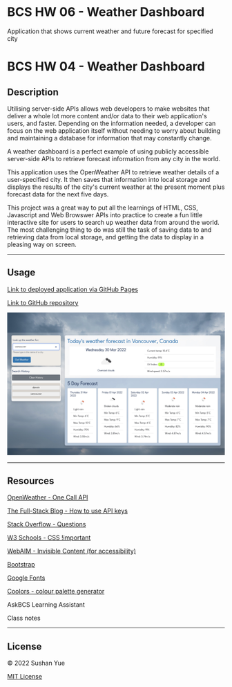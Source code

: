 # BCS HW 06 - Weather Dashboard
Application that shows current weather and future forecast for specified city


# BCS HW 04 - Weather Dashboard

## Description

Utilising server-side APIs allows web developers to make websites that deliver a whole lot more content and/or data to their web application's users, and faster. Depending on the information needed, a developer can focus on the web application itself without needing to worry about building and maintaining a database for information that may constantly change.

A weather dashboard is a perfect example of using publicly accessible server-side APIs to retrieve forecast information from any city in the world. 

This application uses the OpenWeather API to retrieve weather details of a user-specified city. It then saves that information into local storage and displays the results of the city's current weather at the present moment plus forecast data for the next five days.

This project was a great way to put all the learnings of HTML, CSS, Javascript and Web Browswer APIs into practice to create a fun little interactive site for users to search up weather data from around the world. The most challenging thing to do was still the task of saving data to and retrieving data from local storage, and getting the data to display in a pleasing way on screen.

---

## Usage

[Link to deployed application via GitHub Pages](https://atlantablack.github.io/HW06_Weather_Dashboard/)

[Link to GitHub repository](https://github.com/AtlantaBlack/HW06_Weather_Dashboard)

![Screenshot of Weather Dashboard](assets/images/screenshot-weather-dashboard.jpg?raw=true "Weather Dashboard screenshot")

---

## Resources

[OpenWeather - One Call API](https://openweathermap.org/api/one-call-api)

[The Full-Stack Blog - How to use API keys](https://coding-boot-camp.github.io/full-stack/apis/how-to-use-api-keys)

[Stack Overflow - Questions](https://stackoverflow.com/questions)

[W3 Schools - CSS !important](https://www.w3schools.com/css/css_important.asp)

[WebAIM - Invisible Content (for accessibility)](https://webaim.org/techniques/css/invisiblecontent/)

[Bootstrap](https://getbootstrap.com/)

[Google Fonts](https://fonts.google.com/)

[Coolors - colour palette generator](https://coolors.co/?home)

AskBCS Learning Assistant

Class notes

---

## License

© 2022 Sushan Yue

[MIT License](/LICENSE.txt)